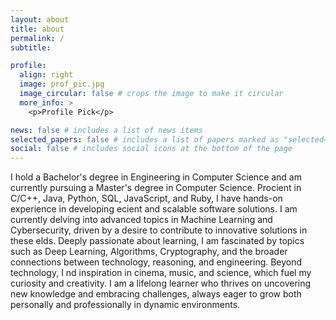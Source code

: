 ```yaml
---
layout: about
title: about
permalink: /
subtitle:

profile:
  align: right
  image: prof_pic.jpg
  image_circular: false # crops the image to make it circular
  more_info: >
    <p>Profile Pick</p>

news: false # includes a list of news items
selected_papers: false # includes a list of papers marked as "selected={true}"
social: false # includes social icons at the bottom of the page
---
```


I hold a Bachelor's degree in Engineering in Computer Science and am currently pursuing a Master's degree in Computer Science.
Procient in C/C++, Java, Python, SQL, JavaScript, and Ruby, I have hands-on experience in developing ecient and scalable software solutions.
I am currently delving into advanced topics in Machine Learning and Cybersecurity, driven by a desire to contribute to innovative solutions in these elds.
Deeply passionate about learning, I am fascinated by topics such as Deep Learning, Algorithms, Cryptography, and the broader connections between technology, reasoning, and engineering.
Beyond technology, I nd inspiration in cinema, music, and science, which fuel my curiosity and creativity.
I am a lifelong learner who thrives on uncovering new knowledge and embracing challenges, always eager to grow both personally and professionally in dynamic environments.

